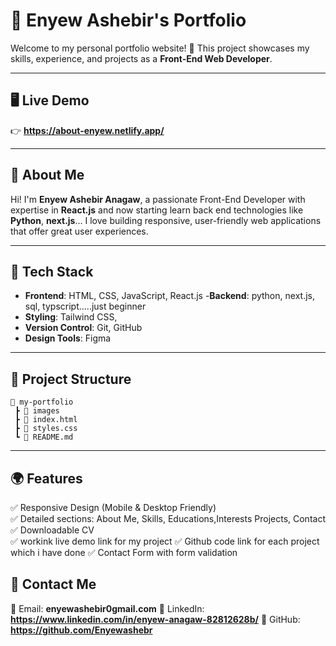 # 🌟 Enyew Ashebir's Portfolio

Welcome to my personal portfolio website! 🚀 This project showcases my skills, experience, and projects as a **Front-End Web Developer**.

---

## 🖥️ Live Demo
👉 **https://about-enyew.netlify.app/**

---

## 📌 About Me
Hi! I'm **Enyew Ashebir Anagaw**, a passionate Front-End Developer with expertise in **React.js** and now starting learn back end technologies like **Python**, **next.js**... I love building responsive, user-friendly web applications that offer great user experiences.

---

## 🎨 Tech Stack
- **Frontend**: HTML, CSS, JavaScript, React.js
-**Backend**: python, next.js, sql, typscript.....just beginner
- **Styling**: Tailwind CSS, 
- **Version Control**: Git, GitHub
- **Design Tools**: Figma

---

## 📂 Project Structure
```
📁 my-portfolio
 ┣ 📁 images
 ┣ 📄 index.html
 ┣ 📄 styles.css
 ┗ 📄 README.md
```

---

## 🌍 Features
✅ Responsive Design (Mobile & Desktop Friendly)   
✅ Detailed sections: About Me, Skills, Educations,Interests Projects, Contact  
✅ Downloadable CV  
✅ workink live demo link for my project
✅ Github code link for each project which i have done
✅ Contact Form with form validation


## 📩 Contact Me
📧 Email: **enyewashebir0gmail.com**
🔗 LinkedIn: **https://www.linkedin.com/in/enyew-anagaw-82812628b/** 
🐙 GitHub: **https://github.com/Enyewashebr** 


